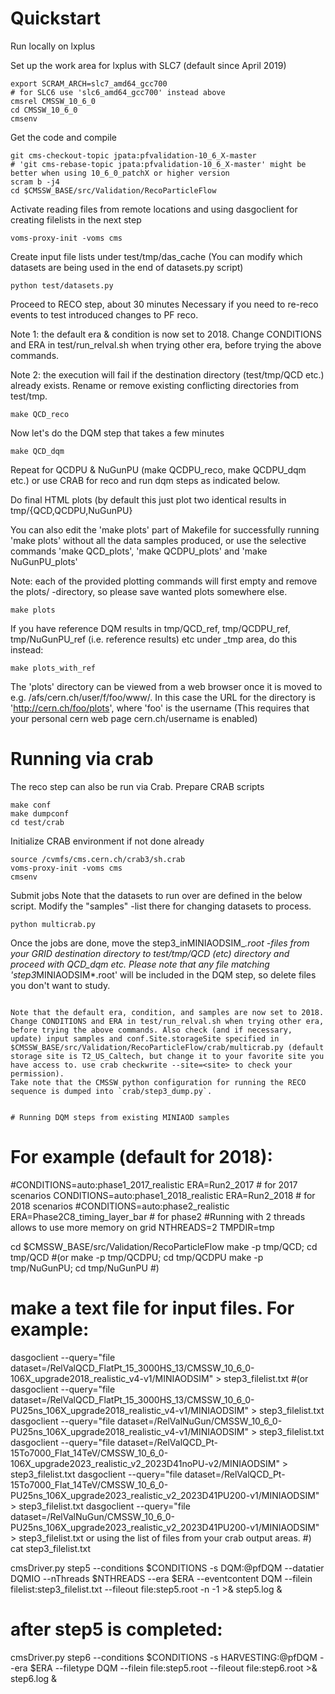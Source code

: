 
# Quickstart

Run locally on lxplus


Set up the work area
for lxplus with SLC7 (default since April 2019)

~~~
export SCRAM_ARCH=slc7_amd64_gcc700
# for SLC6 use 'slc6_amd64_gcc700' instead above
cmsrel CMSSW_10_6_0
cd CMSSW_10_6_0
cmsenv
~~~

Get the code and compile

~~~
git cms-checkout-topic jpata:pfvalidation-10_6_X-master
# 'git cms-rebase-topic jpata:pfvalidation-10_6_X-master' might be better when using 10_6_0_patchX or higher version
scram b -j4
cd $CMSSW_BASE/src/Validation/RecoParticleFlow
~~~

Activate reading files from remote locations and
using dasgoclient for creating filelists in the next step

~~~
voms-proxy-init -voms cms
~~~

Create input file lists under test/tmp/das_cache
(You can modify which datasets are being used in the end of datasets.py script)

~~~
python test/datasets.py
~~~

Proceed to RECO step, about 30 minutes
Necessary if you need to re-reco events to test introduced changes to PF reco.

Note 1: the default era & condition is now set to 2018. Change CONDITIONS and
ERA in test/run_relval.sh when trying other era, before trying the above commands.

Note 2: the execution will fail if the destination directory (test/tmp/QCD etc.)
already exists. Rename or remove existing conflicting directories from test/tmp.

~~~
make QCD_reco
~~~

Now let's do the DQM step that takes a few minutes

~~~
make QCD_dqm
~~~

Repeat for QCDPU & NuGunPU (make QCDPU_reco, make QCDPU_dqm etc.) or use CRAB
for reco and run dqm steps as indicated below.

Do final HTML plots (by default this just plot two identical results in
tmp/{QCD,QCDPU,NuGunPU}

You can also edit the 'make plots' part of Makefile for successfully running
'make plots' without all the data samples produced, or use the selective commands
'make QCD_plots', 'make QCDPU_plots' and 'make NuGunPU_plots'

Note: each of the provided plotting commands will first empty and remove the
plots/ -directory, so please save wanted plots somewhere else.

~~~
make plots
~~~

If you have reference DQM results in tmp/QCD_ref, tmp/QCDPU_ref,
tmp/NuGunPU_ref (i.e. reference results) etc under _tmp area, do this instead:

~~~
make plots_with_ref
~~~

The 'plots' directory can be viewed from a web browser once it is moved to e.g. /afs/cern.ch/user/f/foo/www/.
In this case the URL for the directory is 'http://cern.ch/foo/plots', where 'foo' is the username
(This requires that your personal cern web page cern.ch/username is enabled)



# Running via crab


The reco step can also be run via Crab. Prepare CRAB scripts

~~~
make conf
make dumpconf
cd test/crab
~~~

Initialize CRAB environment if not done already

~~~
source /cvmfs/cms.cern.ch/crab3/sh.crab
voms-proxy-init -voms cms
cmsenv
~~~

Submit jobs
Note that the datasets to run over are defined in the below script.
Modify the "samples" -list there for changing datasets to process.

~~~
python multicrab.py
~~~

Once the jobs are done, move the step3_inMINIAODSIM_*.root -files
from your GRID destination directory to test/tmp/QCD (etc) directory and proceed
with QCD_dqm etc.
Please note that any file matching 'step3*MINIAODSIM*.root' will
be included in the DQM step, so delete files you don't want to study.

~~~

Note that the default era, condition, and samples are now set to 2018. Change CONDITIONS and ERA in test/run_relval.sh when trying other era, before trying the above commands. Also check (and if necessary, update) input samples and conf.Site.storageSite specified in $CMSSW_BASE/src/Validation/RecoParticleFlow/crab/multicrab.py (default storage site is T2_US_Caltech, but change it to your favorite site you have access to. use crab checkwrite --site=<site> to check your permission).
Take note that the CMSSW python configuration for running the RECO sequence is dumped into `crab/step3_dump.py`.


# Running DQM steps from existing MINIAOD samples

~~~

# For example (default for 2018):
#CONDITIONS=auto:phase1_2017_realistic ERA=Run2_2017 # for 2017 scenarios
CONDITIONS=auto:phase1_2018_realistic ERA=Run2_2018 # for 2018 scenarios
#CONDITIONS=auto:phase2_realistic ERA=Phase2C8_timing_layer_bar # for phase2 
#Running with 2 threads allows to use more memory on grid
NTHREADS=2 TMPDIR=tmp

cd $CMSSW_BASE/src/Validation/RecoParticleFlow
make -p tmp/QCD; cd tmp/QCD
#(or
make -p tmp/QCDPU; cd tmp/QCDPU
make -p tmp/NuGunPU; cd tmp/NuGunPU
#)

# make a text file for input files. For example:
dasgoclient --query="file dataset=/RelValQCD_FlatPt_15_3000HS_13/CMSSW_10_6_0-106X_upgrade2018_realistic_v4-v1/MINIAODSIM" > step3_filelist.txt
#(or
dasgoclient --query="file dataset=/RelValQCD_FlatPt_15_3000HS_13/CMSSW_10_6_0-PU25ns_106X_upgrade2018_realistic_v4-v1/MINIAODSIM" > step3_filelist.txt
dasgoclient --query="file dataset=/RelValNuGun/CMSSW_10_6_0-PU25ns_106X_upgrade2018_realistic_v4-v1/MINIAODSIM" > step3_filelist.txt
dasgoclient --query="file dataset=/RelValQCD_Pt-15To7000_Flat_14TeV/CMSSW_10_6_0-106X_upgrade2023_realistic_v2_2023D41noPU-v2/MINIAODSIM" > step3_filelist.txt
dasgoclient --query="file dataset=/RelValQCD_Pt-15To7000_Flat_14TeV/CMSSW_10_6_0-PU25ns_106X_upgrade2023_realistic_v2_2023D41PU200-v1/MINIAODSIM" > step3_filelist.txt
dasgoclient --query="file dataset=/RelValNuGun/CMSSW_10_6_0-PU25ns_106X_upgrade2023_realistic_v2_2023D41PU200-v1/MINIAODSIM"  > step3_filelist.txt
or using the list of files from your crab output areas.
#)
cat step3_filelist.txt

cmsDriver.py step5 --conditions $CONDITIONS -s DQM:@pfDQM --datatier DQMIO --nThreads $NTHREADS --era $ERA --eventcontent DQM --filein filelist:step3_filelist.txt --fileout file:step5.root -n -1 >& step5.log &
# after step5 is completed:
cmsDriver.py step6 --conditions $CONDITIONS -s HARVESTING:@pfDQM --era $ERA --filetype DQM --filein file:step5.root --fileout file:step6.root >& step6.log &

